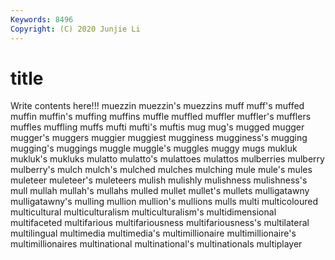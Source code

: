 ```yaml
---
Keywords: 8496
Copyright: (C) 2020 Junjie Li
---
```


# title

Write contents here!!!
muezzin 
muezzin's 
muezzins 
muff 
muff's 
muffed 
muffin
muffin's 
muffing 
muffins 
muffle 
muffled 
muffler 
muffler's 
mufflers 
muffles 
muffling
muffs 
mufti 
mufti's 
muftis 
mug 
mug's 
mugged 
mugger 
mugger's 
muggers
muggier 
muggiest 
mugginess 
mugginess's 
mugging 
mugging's 
muggings 
muggle 
muggle's 
muggles
muggy 
mugs 
mukluk 
mukluk's 
mukluks 
mulatto 
mulatto's 
mulattoes 
mulattos 
mulberries
mulberry 
mulberry's 
mulch 
mulch's 
mulched 
mulches 
mulching 
mule 
mule's 
mules
muleteer 
muleteer's 
muleteers 
mulish 
mulishly 
mulishness 
mulishness's 
mull 
mullah 
mullah's
mullahs 
mulled 
mullet 
mullet's 
mullets 
mulligatawny 
mulligatawny's 
mulling 
mullion 
mullion's
mullions 
mulls 
multi 
multicoloured 
multicultural 
multiculturalism 
multiculturalism's 
multidimensional 
multifaceted 
multifarious
multifariousness 
multifariousness's 
multilateral 
multilingual 
multimedia 
multimedia's 
multimillionaire 
multimillionaire's 
multimillionaires 
multinational
multinational's 
multinationals 
multiplayer 
